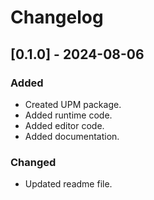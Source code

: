 # Changelog

## [0.1.0] - 2024-08-06

### Added

- Created UPM package.
- Added runtime code.
- Added editor code.
- Added documentation.

### Changed

- Updated readme file.
